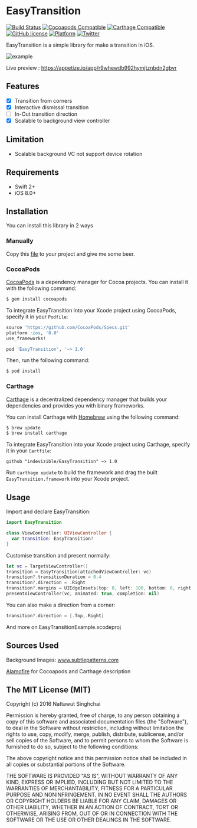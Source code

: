 # EasyTransition
[![Build Status](https://travis-ci.org/indevizible/EasyTransition.svg)](https://travis-ci.org/indevizible/EasyTransition)
[![Cocoapods Compatible](https://img.shields.io/cocoapods/v/EasyTransition.svg)](https://img.shields.io/cocoapods/v/EasyTransition.svg)
[![Carthage Compatible](https://img.shields.io/badge/Carthage-compatible-4BC51D.svg?style=flat)](https://github.com/Carthage/Carthage)
[![GitHub license](https://img.shields.io/badge/license-MIT-lightgrey.svg)](https://raw.githubusercontent.com/indevizible/EasyTransition/master/LICENSE)
[![Platform](https://img.shields.io/cocoapods/p/EasyTransition.svg?style=flat)](http://cocoadocs.org/docsets/EasyTransition)
[![Twitter](https://img.shields.io/badge/twitter-@indevizible-blue.svg?style=flat)](http://twitter.com/indevizible)

EasyTransition is a simple library for make a transition in iOS.

![example](https://raw.githubusercontent.com/indevizible/EasyTransition/master/EasyTransition.gif)

Live preview : https://appetize.io/app/r9whewdb992hymjtznbdn2gbvr

## Features
- [x] Transition from corners
- [x] Interactive dismissal transition
- [ ] In-Out transition direction
- [x] Scalable to background view controller

## Limitation

- Scalable background VC not support device rotation

## Requirements
- Swift 2+
- iOS 8.0+

##  Installation
You can install this library in 2 ways

### Manually

Copy this [file](EasyTransition/EasyTransition.swift) to your project and give me some beer.

### CocoaPods

[CocoaPods](http://cocoapods.org) is a dependency manager for Cocoa projects. You can install it with the following command:

```bash
$ gem install cocoapods
```

To integrate EasyTransition into your Xcode project using CocoaPods, specify it in your `Podfile`:

```ruby
source 'https://github.com/CocoaPods/Specs.git'
platform :ios, '8.0'
use_frameworks!

pod 'EasyTransition', '~> 1.0'
```

Then, run the following command:

```bash
$ pod install
```

### Carthage

[Carthage](https://github.com/Carthage/Carthage) is a decentralized dependency manager that builds your dependencies and provides you with binary frameworks.

You can install Carthage with [Homebrew](http://brew.sh/) using the following command:

```bash
$ brew update
$ brew install carthage
```

To integrate EasyTransition into your Xcode project using Carthage, specify it in your `Cartfile`:

```ogdl
github "indevizible/EasyTransition" ~> 1.0
```

Run `carthage update` to build the framework and drag the built `EasyTransition.framework` into your Xcode project.

## Usage
Import and declare EasyTransition:
```swift
import EasyTransition

class ViewController: UIViewController {
  var transition: EasyTransition?
}
```
Customise transition and present normally:

```swift
let vc = TargetViewController()
transition = EasyTransition(attachedViewController: vc)
transition?.transitionDuration = 0.4
transition?.direction = .Right
transition?.margins = UIEdgeInsets(top: 0, left: 100, bottom: 0, right: 0)
presentViewController(vc, animated: true, completion: nil)
```
You can also make a direction from a corner:
```swift
transition?.direction = [.Top,.Right]
```
And more on EasyTransitionExample.xcodeproj

## Sources Used
Background Images: www.subtlepatterns.com

[Alamofire](https://github.com/Alamofire/Alamofire) for Cocoapods and Carthage description

## The MIT License (MIT)

Copyright (c) 2016 Nattawut Singhchai

Permission is hereby granted, free of charge, to any person obtaining a copy
of this software and associated documentation files (the "Software"), to deal
in the Software without restriction, including without limitation the rights
to use, copy, modify, merge, publish, distribute, sublicense, and/or sell
copies of the Software, and to permit persons to whom the Software is
furnished to do so, subject to the following conditions:

The above copyright notice and this permission notice shall be included in all
copies or substantial portions of the Software.

THE SOFTWARE IS PROVIDED "AS IS", WITHOUT WARRANTY OF ANY KIND, EXPRESS OR
IMPLIED, INCLUDING BUT NOT LIMITED TO THE WARRANTIES OF MERCHANTABILITY,
FITNESS FOR A PARTICULAR PURPOSE AND NONINFRINGEMENT. IN NO EVENT SHALL THE
AUTHORS OR COPYRIGHT HOLDERS BE LIABLE FOR ANY CLAIM, DAMAGES OR OTHER
LIABILITY, WHETHER IN AN ACTION OF CONTRACT, TORT OR OTHERWISE, ARISING FROM,
OUT OF OR IN CONNECTION WITH THE SOFTWARE OR THE USE OR OTHER DEALINGS IN THE
SOFTWARE.
